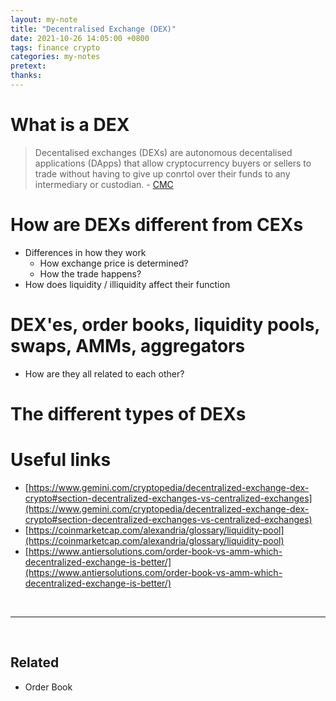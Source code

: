 ```yaml
---
layout: my-note
title: "Decentralised Exchange (DEX)"
date: 2021-10-26 14:05:00 +0800
tags: finance crypto
categories: my-notes
pretext:
thanks:
---
```


# What is a DEX

> Decentalised exchanges (DEXs) are autonomous decentalised applications (DApps) that allow cryptocurrency buyers or sellers to trade without having to give up conrtol over their funds to any intermediary or custodian. - [CMC](https://coinmarketcap.com/alexandria/article/what-are-decentralized-exchanges-dex)

# How are DEXs different from CEXs

- Differences in how they work
  - How exchange price is determined?
  - How the trade happens?
- How does liquidity / illiquidity affect their function

# DEX'es, order books, liquidity pools, swaps, AMMs, aggregators

- How are they all related to each other?

# The different types of DEXs

# Useful links

- [https://www.gemini.com/cryptopedia/decentralized-exchange-dex-crypto#section-decentralized-exchanges-vs-centralized-exchanges](https://www.gemini.com/cryptopedia/decentralized-exchange-dex-crypto#section-decentralized-exchanges-vs-centralized-exchanges)
- [https://coinmarketcap.com/alexandria/glossary/liquidity-pool](https://coinmarketcap.com/alexandria/glossary/liquidity-pool)
- [https://www.antiersolutions.com/order-book-vs-amm-which-decentralized-exchange-is-better/](https://www.antiersolutions.com/order-book-vs-amm-which-decentralized-exchange-is-better/)

<br />

---

<br />

## Related

- Order Book
